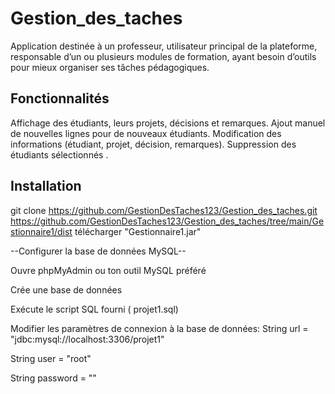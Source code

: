 # Gestion_des_taches
Application destinée à un professeur, utilisateur principal de la plateforme, responsable d’un ou plusieurs modules de formation, ayant besoin d’outils pour mieux organiser ses tâches pédagogiques.

##  Fonctionnalités
Affichage des étudiants, leurs projets, décisions et remarques.
Ajout manuel de nouvelles lignes pour de nouveaux étudiants.
Modification des informations (étudiant, projet, décision, remarques).
Suppression des étudiants sélectionnés .

## Installation
git clone https://github.com/GestionDesTaches123/Gestion_des_taches.git https://github.com/GestionDesTaches123/Gestion_des_taches/tree/main/Gestionnaire1/dist
télécharger "Gestionnaire1.jar"

--Configurer la base de données MySQL--

Ouvre phpMyAdmin ou ton outil MySQL préféré

Crée une base de données

Exécute le script SQL fourni ( projet1.sql)

Modifier les paramètres de connexion à la base de données:
String url = "jdbc:mysql://localhost:3306/projet1"

String user = "root"

String password = ""


